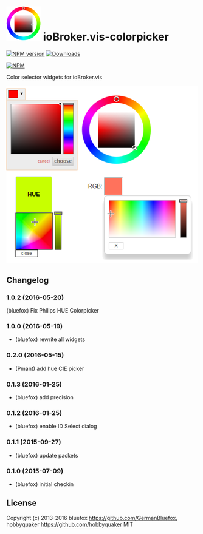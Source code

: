 ![Logo](admin/colorpicker.png)
ioBroker.vis-colorpicker
============

[![NPM version](http://img.shields.io/npm/v/iobroker.colorpicker.svg)](https://www.npmjs.com/package/iobroker.colorpicker)
[![Downloads](https://img.shields.io/npm/dm/iobroker.colorpicker.svg)](https://www.npmjs.com/package/iobroker.colorpicker)

[![NPM](https://nodei.co/npm/iobroker.colorpicker.png?downloads=true)](https://nodei.co/npm/iobroker.colorpicker/)

Color selector widgets for ioBroker.vis

![Example](img/widgets.png)

## Changelog
### 1.0.2 (2016-05-20)
(bluefox) Fix Philips HUE Colorpicker

### 1.0.0 (2016-05-19)
- (bluefox) rewrite all widgets

### 0.2.0 (2016-05-15)
- (Pmant) add hue CIE picker

### 0.1.3 (2016-01-25)
- (bluefox) add precision

### 0.1.2 (2016-01-25)
- (bluefox) enable ID Select dialog

### 0.1.1 (2015-09-27)
- (bluefox) update packets

### 0.1.0 (2015-07-09)
- (bluefox) initial checkin

## License
 Copyright (c) 2013-2016  bluefox https://github.com/GermanBluefox, hobbyquaker https://github.com/hobbyquaker
 MIT